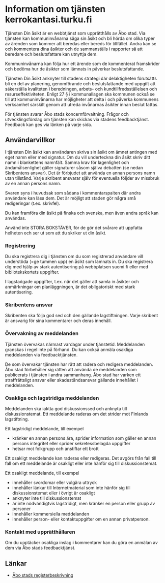 # Information om tjänsten kerrokantasi.turku.fi

Tjänsten Din åsikt är en webbtjänst som upprätthålls av Åbo stad. Via tjänsten kan kommuninvånarna säga sin åsikt och bli hörda om olika typer av ärenden som kommer att beredas eller bereds för tillfället. Andra kan se och kommentera dina åsikter och de sammanställs i rapporter så att beredare och beslutsfattare kan utnyttja dem.

Kommuninvånarna kan följa hur ett ärende som de kommenterat framskrider och bedöma hur de åsikter som lämnats in påverkar beslutsfattande.

Tjänsten Din åsikt anknyter till stadens strategi där delaktigheten förutsätts bli en del av planering, genomförande och beslutsfattande med uppgift att säkerställa kvaliteten i beredningen, arbets- och kundtillfredsställelsen och resurseffektiviteten. Enligt 27 § i kommunallagen ska kommunen också se till att kommuninvånarna har möjligheter att delta i och påverka kommunens verksamhet särskilt genom att utreda invånarnas åsikter innan beslut fattas.

För tjänsten svarar Åbo stads koncernförvaltning. Frågor och utvecklingsförslag om tjänsten kan skickas via stadens feedbacktjänst. Feedback kan ges via länken på varje sida.

## Användarvillkor

I tjänsten Din åsikt kan användaren skriva sin åsikt om ämnet antingen med eget namn eller med signatur. Om du vill underteckna din åsikt skriv ditt namn i blankettens namnfält. Samma krav för lagenlighet och ändamålsenlighet gäller signaturer såsom själva debatten (se nedan Skribentens ansvar). Det är förbjudet att använda en annan persons namn utan tillstånd. Varje skribent ansvarar själv för eventuella följder av missbruk av en annan persons namn.

Svaren syns i huvudsak som sådana i kommentarspalten där andra användare kan läsa dem. Det är möjligt att staden gör några små redigeringar (t.ex. skrivfel).

Du kan framföra din åsikt på finska och svenska, men även andra språk kan användas.

Använd inte STORA BOKSTÄVER, för de gör det svårare att uppfatta helheten och ser ut som att du skriker ut din åsikt.

### Registrering

Du ska registrera dig i tjänsten om du som registrerad användare vill understöda (=ge tummen upp) en åsikt som lämnats in. Du ska registrera dig med hjälp av stark autentisering på webbplatsen suomi.fi eller med bibliotekskortets uppgifter.

I lagstadgade uppgifter, t.ex. när det gäller att samla in åsikter och anmärkningar om planläggningen, är det obligatoriskt med stark autentisering.

### Skribentens ansvar

Skribenten ska följa god sed och den gällande lagstiftningen. Varje skribent är ansvarig för sina kommentarer och deras innehåll.

### Övervakning av meddelanden

Tjänsten övervakas närmast vardagar under tjänstetid. Meddelanden granskas i regel inte på förhand. Du kan också anmäla osakliga meddelanden via feedbacktjänsten.

De som övervakar tjänsten har rätt att radera och redigera meddelanden. Åbo stad förbehåller sig rätten att använda de meddelanden som publicerats i tjänsten i andra sammanhang. Åbo stad har varken ett straffrättsligt ansvar eller skadeståndsansvar gällande innehållet i meddelanden.

### Osakliga och lagstridiga meddelanden

Meddelanden ska iaktta god diskussionssed och anknyta till diskussionstemat.  Ett meddelande raderas om det strider mot Finlands lagstiftning.

Ett lagstridigt meddelande, till exempel
* kränker en annan persons ära, sprider information som gäller en annan persons integritet eller sprider sekretessbelagda uppgifter
* hetsar mot folkgrupp och anstiftar ett brott

Ett osakligt meddelande kan raderas eller redigeras. Det avgörs från fall till fall om ett meddelande är osakligt eller inte hänför sig till diskussionstemat.

Ett osakligt meddelande, till exempel
* innehåller svordomar eller vulgära uttryck
* innehåller länkar till Internetmaterial som inte hänför sig till diskussionstemat eller i övrigt är osakligt
* anknyter inte till diskussionstemat
* är inte nödvändigtvis lagstridigt, men kränker en person eller grupp av personer
* innehåller kommersiella meddelanden
* innehåller person- eller kontaktuppgifter om en annan privatperson.

### Kontakt med upprätthållaren

Om du upptäcker osakliga inslag i kommentarer kan du göra en anmälan av dem via Åbo stads feedbacktjänst.

## Länkar

* [Åbo stads registerbeskrivning](https://rekisteri.turku.fi/Saabe_data/)
